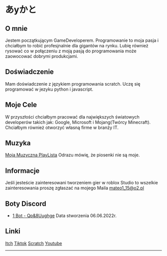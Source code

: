 # あyかと



## O mnie
Jestem początkującym GameDeveloperem. Programowanie to moja pasja i chciałbym to robić profesjnalnie dla gigantów na rynku. Lubię również rysować co w połączeniu z moją pasją do programowania może zaowocować 
dobrymi produkcjami.

## Doświadczenie
Mam doświadczenie z językiem programowania scratch. Uczę się programować w jezyku python i javascript.
## Moje Cele
W przyszłości chciałbym pracować dla największych światowych developerów takich jak: Google, Microsoft i Mojang(Twórcy Minecraft).
Chciałbym również otworzyć własną firme w branży IT.

## Muzyka
[Moja Muzyczna PlayLista](https://www.youtube.com/watch?v=Ie6GepMvJdY&list=PLX4rNx2yJl1cC--k9XtuEdTNl4C6BpUUR)
Odrazu mówię, że piosenki nie są moje.

## Informacje
Jeśli jesteście zainteresowani tworzeniem gier w roblox Studio to wszelkie zainteresowania proszę 
zgłaszać na mojego Maila mateo1_15@o2.pl

## Boty Discord

 - [1 Bot - Qp&8Uughge](https://discord.com/api/oauth2/authorize?client_id=983017872882302996&permissions=8&scope=bot) Data stworzenia 06.06.2022r.

## Linki
 
[Itch](https://elogame555.itch.io/)    [Tiktok](https://www.tiktok.com/@matrix._123)      [Scratch](https://scratch.mit.edu/users/Matrixse4-0/)    [Youtube](https://www.youtube.com/channel/UCzXZoIK3llGpC8Sw8uR7LpA)

______________________________________________________

